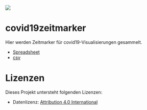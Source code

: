 ![](https://opendata.swiss/content/uploads/2016/02/kt_zh.png)

# covid19zeitmarker

Hier werden Zeitmarker für covid19-Visualisierungen gesammelt. <br>
- [Spreadsheet](https://docs.google.com/spreadsheets/d/1fsZyTlUHXqZl6hteCssbIHV8rTGnU4POmOVhvW2_yuQ/edit#gid=0) <br>
- [csv](https://github.com/statistikZH/covid19zeitmarker/blob/master/covid19zeitmarker.csv)

# Lizenzen

Dieses Projekt untersteht folgenden Lizenzen: <br>
- Datenlizenz: [Attribution 4.0 International](https://github.com/statistikZH/covid19zeitmarker/blob/master/LICENSE_data)




